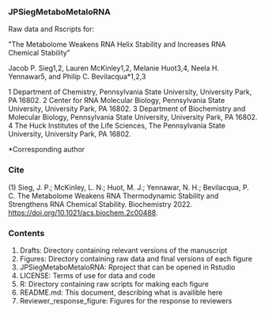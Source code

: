 ### JPSiegMetaboMetaloRNA

Raw data and Rscripts for:

"The Metabolome Weakens RNA Helix Stability and Increases
RNA Chemical Stability"

Jacob P. Sieg1,2, Lauren McKinley1,2, Melanie Huot3,4, Neela H. Yennawar5,
 and Philip C. Bevilacqua*1,2,3
 
1 Department of Chemistry, Pennsylvania State University, University Park, PA 16802.
2 Center for RNA Molecular Biology, Pennsylvania State University, University Park, PA 16802.
3 Department of Biochemistry and Molecular Biology, Pennsylvania State University, University Park, PA 16802.
4 The Huck Institutes of the Life Sciences, The Pennsylvania State University, University Park, PA 16802.

*Corresponding author

### Cite

(1) Sieg, J. P.; McKinley, L. N.; Huot, M. J.; Yennawar, N. H.; Bevilacqua, P. C. The Metabolome Weakens RNA Thermodynamic Stability and Strengthens RNA Chemical Stability. Biochemistry 2022. https://doi.org/10.1021/acs.biochem.2c00488.

### Contents

1. Drafts: Directory containing relevant versions of the manuscript
2. Figures: Directory containing raw data and final versions of each figure
3. JPSiegMetaboMetaloRNA: Rproject that can be opened in Rstudio
4. LICENSE: Terms of use for data and code
5. R: Directory containing raw scripts for making each figure
6. README.md: This document, describing what is availible here
7. Reviewer_response_figure: Figures for the response to reviewers
